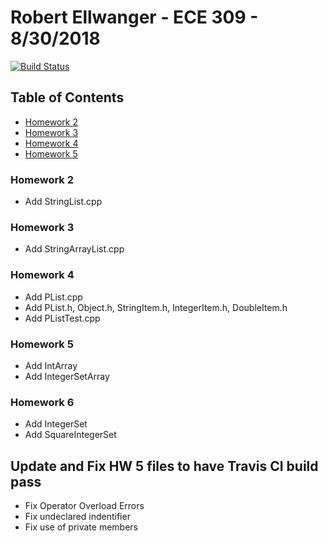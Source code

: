 # Robert Ellwanger - ECE 309 - 8/30/2018
[![Build Status](https://travis-ci.com/RParkerE/ece309-fall18-rpellwan.svg?token=4rTGiiWcs3gASUXzWZ2Y&branch=master)](https://travis-ci.com/RParkerE/ece309-fall18-rpellwan)
## Table of Contents
- [Homework 2](#Homework_2)
- [Homework 3](#Homework_3)
- [Homework 4](#Homework_4)
- [Homework 5](#Homework_5)

### Homework 2
- Add StringList.cpp

### Homework 3
- Add StringArrayList.cpp

### Homework 4
- Add PList.cpp
- Add PList.h, Object.h, StringItem.h, IntegerItem.h, DoubleItem.h
- Add PListTest.cpp

### Homework 5
- Add IntArray
- Add IntegerSetArray

### Homework 6
- Add IntegerSet
- Add SquareIntegerSet

## Update and Fix HW 5 files to have Travis CI build pass
- Fix Operator Overload Errors
- Fix undeclared indentifier
- Fix use of private members
